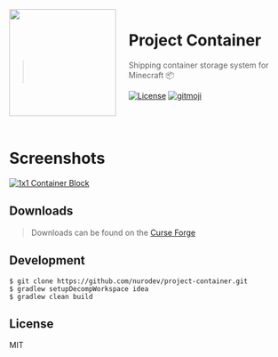 <img src="https://raw.githubusercontent.com/nurodev/Project-Container/master/src/main/resources/assets/projectcontainer/icon.png" align="left" width="192px" height="192px"/>
<img align="left" width="0" height="192px" hspace="10"/>

# Project Container
> Shipping container storage system for Minecraft :package:

[![License](https://img.shields.io/badge/License-GPL%20v3-blue.svg?style=flat-square)](http://www.gnu.org/licenses/) [![gitmoji](https://img.shields.io/badge/gitmoji-%20%F0%9F%98%9C%20%F0%9F%98%8D-FFDD67.svg?style=flat-square)](https://gitmoji.carloscuesta.me/)

<br />
<br />

# Screenshots

[<img alt='1x1 Container Block' src="https://raw.githubusercontent.com/nurodev/Project-Container/master/screenshot.png">](https://minecraft.curseforge.com/projects/Project-Container)

## Downloads
> Downloads can be found on the [Curse Forge](https://minecraft.curseforge.com/projects/Project-Container)

## Development

```
$ git clone https://github.com/nurodev/project-container.git
$ gradlew setupDecompWorkspace idea
$ gradlew clean build
```

## License

MIT
